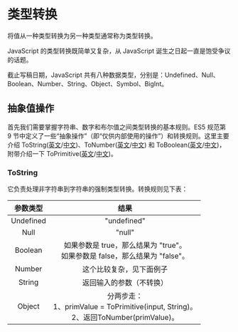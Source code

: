 # 类型转换

将值从一种类型转换为另一种类型通常称为类型转换。

JavaScript 的类型转换既简单又复杂，从 JavaScript 诞生之日起一直是饱受争议的话题。

截止写稿日期，JavaScript 共有八种数据类型，分别是：Undefined、Null、Boolean、Number、String、Object、Symbol、BigInt。

## 抽象值操作

首先我们需要掌握字符串、数字和布尔值之间类型转换的基本规则。ES5 规范第 9 节中定义了一些“抽象操作”（即“仅供内部使用的操作”）和转换规则。这里主要介绍 ToString([英文](https://262.ecma-international.org/5.1/#sec-9.8)/[中文](https://yanhaijing.com/es5/#111))、ToNumber([英文](https://262.ecma-international.org/5.1/#sec-9.3)/[中文](https://yanhaijing.com/es5/#105)) 和 ToBoolean([英文](https://262.ecma-international.org/5.1/#sec-9.2)/[中文](https://yanhaijing.com/es5/#104))，附带介绍一下 ToPrimitive([英文](https://262.ecma-international.org/5.1/#sec-9.1)/[中文](https://yanhaijing.com/es5/#103))。

### ToString

它负责处理非字符串到字符串的强制类型转换。转换规则见下表：

| 参数类型 | 结果 |
| :----: | :----: |
| Undefined | "undefined" |
| Null | "null" |
| Boolean | 如果参数是 true，那么结果为 "true"。<br/>如果参数是 false，那么结果为 "false"。 |
| Number | 这个比较复杂，见下面例子 |
| String | 返回输入的参数（不转换） |
| Object | 分两步走：<br/> 1、primValue = ToPrimitive(input, String)。<br/>2、返回ToNumber(primValue)。 |